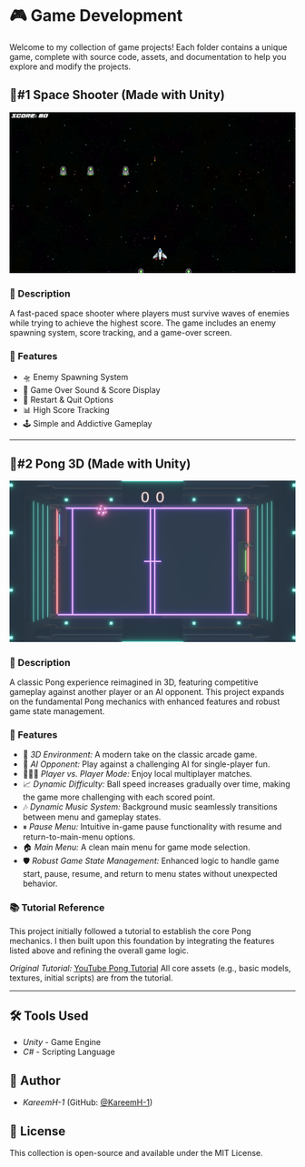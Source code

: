 # 🎮 Game Development

Welcome to my collection of game projects! Each folder contains a unique game, complete with source code, assets, and documentation to help you explore and modify the projects.

## 🌟#1 Space Shooter (Made with Unity)

![Game Screenshot](Unity/SpaceGame/images/Game.png)

### 📌 Description
A fast-paced space shooter where players must survive waves of enemies while trying to achieve the highest score. The game includes an enemy spawning system, score tracking, and a game-over screen.

### 🚀 Features
- 🛸 Enemy Spawning System
- 🎵 Game Over Sound & Score Display
- 🔄 Restart & Quit Options
- 📊 High Score Tracking
- 🕹 Simple and Addictive Gameplay

---

## 🌟#2 Pong 3D (Made with Unity)

![Game Screenshot](Unity\Pong3D\ScreenShots\Game.png) 

### 📌 Description
A classic Pong experience reimagined in 3D, featuring competitive gameplay against another player or an AI opponent. This project expands on the fundamental Pong mechanics with enhanced features and robust game state management.

### 🚀 Features
- 🧊 *3D Environment:* A modern take on the classic arcade game.
- 🤖 *AI Opponent:* Play against a challenging AI for single-player fun.
- 🧑‍🤝‍🧑 *Player vs. Player Mode:* Enjoy local multiplayer matches.
- 📈 *Dynamic Difficulty:* Ball speed increases gradually over time, making the game more challenging with each scored point.
- 🎶 *Dynamic Music System:* Background music seamlessly transitions between menu and gameplay states.
- ⏸ *Pause Menu:* Intuitive in-game pause functionality with resume and return-to-main-menu options.
- 🏠 *Main Menu:* A clean main menu for game mode selection.
- 🛡 *Robust Game State Management:* Enhanced logic to handle game start, pause, resume, and return to menu states without unexpected behavior.

### 📚 Tutorial Reference
This project initially followed a tutorial to establish the core Pong mechanics. I then built upon this foundation by integrating the features listed above and refining the overall game logic.

*Original Tutorial:* [YouTube Pong Tutorial](https://www.youtube.com/watch?v=b3xgCUlst88)
All core assets (e.g., basic models, textures, initial scripts) are from the tutorial.

---

## 🛠 Tools Used
- *Unity* - Game Engine
- *C#* - Scripting Language

## 👤 Author
- *KareemH-1* (GitHub: [@KareemH-1](https://github.com/KareemH-1))

## 📜 License
This collection is open-source and available under the MIT License.
